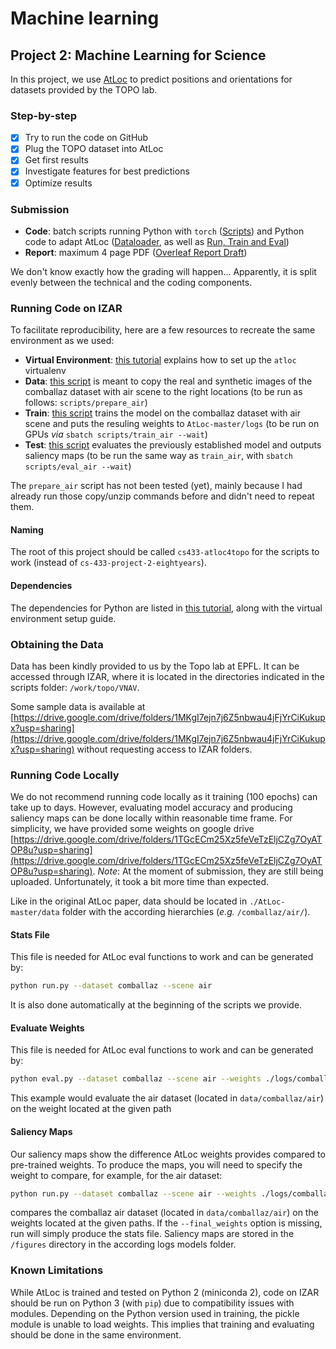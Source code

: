 # Machine learning

## Project 2: Machine Learning for Science

In this project, we use [AtLoc](https://github.com/BingCS/AtLoc) to predict positions and orientations for datasets provided by the TOPO lab.

### Step-by-step

- [x] Try to run the code on GitHub
- [x] Plug the TOPO dataset into AtLoc
- [x] Get first results
- [x] Investigate features for best predictions
- [x] Optimize results

### Submission

* **Code**: batch scripts running Python with `torch` ([Scripts](./scripts)) and Python code to adapt AtLoc ([Dataloader](AtLoc-master/data/dataloaders.py), as well as [Run, Train and Eval](AtLoc-master/))
* **Report**: maximum 4 page PDF ([Overleaf Report Draft](https://www.overleaf.com/5419823158fvrtbssxbvwf))

We don't know exactly how the grading will happen... Apparently, it is split evenly between the technical and the coding components.

### Running Code on IZAR

To facilitate reproducibility, here are a few resources to recreate the same environment as we used:

* **Virtual Environment**: [this tutorial](./venvs.md) explains how to set up the `atloc` virtualenv
* **Data**: [this script](scripts/prepare_air) is meant to copy the real and synthetic images of the comballaz dataset with air scene to the right locations (to be run as follows: `scripts/prepare_air`)
* **Train**: [this script](scripts/train_air) trains the model on the comballaz dataset with air scene and puts the resuling weights to `AtLoc-master/logs` (to be run on GPUs *via* `sbatch scripts/train_air --wait`)
* **Test**: [this script](scripts/eval_air) evaluates the previously established model and outputs saliency maps (to be run the same way as `train_air`, with `sbatch scripts/eval_air --wait`)

The `prepare_air` script has not been tested (yet), mainly because I had already run those copy/unzip commands before and didn't need to repeat them.

#### Naming
The root of this project should be called `cs433-atloc4topo` for the scripts to work (instead of `cs-433-project-2-eightyears`).

#### Dependencies
The dependencies for Python are listed in [this tutorial](./venvs.md), along with the virtual environment setup guide.


### Obtaining the Data
Data has been kindly provided to us by the Topo lab at EPFL. It can be accessed through IZAR, where it is located in the directories indicated in the scripts folder: `/work/topo/VNAV`.

Some sample data is available at [https://drive.google.com/drive/folders/1MKgI7ejn7j6Z5nbwau4jFjYrCiKukupx?usp=sharing](https://drive.google.com/drive/folders/1MKgI7ejn7j6Z5nbwau4jFjYrCiKukupx?usp=sharing) without requesting access to IZAR folders.


### Running Code Locally
We do not recommend running code locally as it training (100 epochs) can take up to days. However, evaluating model accuracy and producing saliency maps can be done locally within reasonable time frame.
For simplicity, we have provided some weights on google drive [https://drive.google.com/drive/folders/1TGcECm25Xz5feVeTzEljCZg7OyATOP8u?usp=sharing](https://drive.google.com/drive/folders/1TGcECm25Xz5feVeTzEljCZg7OyATOP8u?usp=sharing). *Note*: At the moment of submission, they are still being uploaded. Unfortunately, it took a bit more time than expected.

Like in the original AtLoc paper, data should be located in `./AtLoc-master/data` folder with the according hierarchies (*e.g.* `/comballaz/air/`).

#### Stats File
This file is needed for AtLoc eval functions to work and can be generated by:

```bash
python run.py --dataset comballaz --scene air
```

It is also done automatically at the beginning of the scripts we provide.

#### Evaluate Weights
This file is needed for AtLoc eval functions to work and can be generated by:

```bash
python eval.py --dataset comballaz --scene air --weights ./logs/comballaz_air_AtLoc_False/models/epoch_000.pth.tar
```

This example would evaluate the air dataset (located in `data/comballaz/air`) on the weight located at the given path

#### Saliency Maps
Our saliency maps show the difference AtLoc weights provides compared to pre-trained weights. To produce the maps, you will need to specify the weight to compare, for example, for the air dataset:

```bash
python run.py --dataset comballaz --scene air --weights ./logs/comballaz_air_AtLoc_False/models/epoch_000.pth.tar --final_weights ./logs/comballaz_air_AtLoc_False/models/epoch_095.pth.tar
```

compares the comballaz air dataset (located in `data/comballaz/air`) on the weights located at the given paths. If the `--final_weights` option is missing, run will simply produce the stats file.
Saliency maps are stored in the `/figures` directory in the according logs models folder.


### Known Limitations

While AtLoc is trained and tested on Python 2 (miniconda 2), code on IZAR should be run on Python 3 (with `pip`) due to compatibility issues with modules. 
Depending on the Python version used in training, the pickle module is unable to load weights. This implies that training and evaluating should be done in the same environment.



